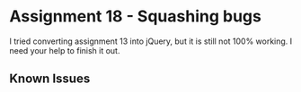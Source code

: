 # Assignment 18 - Squashing bugs
I tried converting assignment 13 into jQuery, but it is still not 100% working. I need your help to finish it out.


## Known Issues


